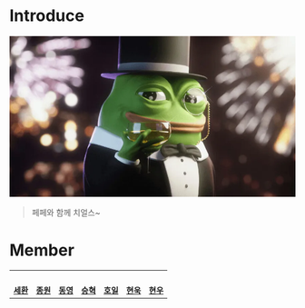 # Introduce

![pepe_치얼스](img/pepe_cheer.jpg)

> 페페와 함께 치얼스~

# Member

<table>
 <tr>
    <td align="center"><a href="https://github.com/bongsh0112"><img src="https://avatars.githubusercontent.com/bongsh0112" width="140px;" alt=""></a></td>
    <td align="center"><a href="https://github.com/donsonioc2010"><img src="https://avatars.githubusercontent.com/donsonioc2010" width="140px;" alt=""></a></td>
    <td align="center"><a href="https://github.com/dongyoungs"><img src="https://avatars.githubusercontent.com/dongyoungs" width="140px;" alt=""></a></td>
    <td align="center"><a href="https://github.com/devmelonlee"><img src="https://avatars.githubusercontent.com/devmelonlee" width="140px;" alt=""></a></td>
    <td align="center"><a href="https://github.com/werybalert"><img src="https://avatars.githubusercontent.com/werybalert" width="140px;" alt=""></a></td>
    <td align="center"><a href="https://github.com/wooki37"><img src="https://avatars.githubusercontent.com/wooki37" width="140px;" alt=""></a></td>
    <td align="center"><a href="https://github.com/shin2012649"><img src="https://avatars.githubusercontent.com/shin2012649" width="140px;" alt=""></a></td>
  </tr>
  <tr>
    <td align="center"><a href="https://github.com/bongsh0112"><b>세환</b></a></td>
    <td align="center"><a href="https://github.com/donsonioc2010"><b>종원</b></a></td>
    <td align="center"><a href="https://github.com/dongyoungs"><b>동영</b></a></td>
    <td align="center"><a href="https://github.com/devmelonlee"><b>승혁</b></a></td>
    <td align="center"><a href="https://github.com/werybalert"><b>호일</b></a></td>
    <td align="center"><a href="https://github.com/wooki37"><b>현욱</b></a></td>
    <td align="center"><a href="https://github.com/shin2012649"><b>현우</b></a></td>
  </tr>
</table>
